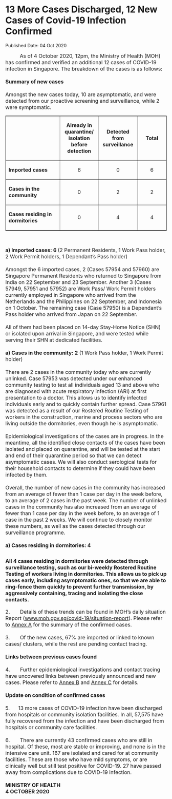 <html>
    <meta http-equiv="Content-Type" content="text/html; charset=utf-8"/>
    <meta charset="utf-8"/>
    <title>13 More Cases Discharged, 12 New Cases of Covid-19 Infection Confirmed</title>
    <body><h1>13 More Cases Discharged, 12 New Cases of Covid-19 Infection Confirmed</h1>
    <p>Published Date: 04 Oct 2020</p> <p><span style="font-size: 16px;">&nbsp; &nbsp; &nbsp; &nbsp; &nbsp;&nbsp;As of 4 October 2020, 12pm, the Ministry of Health (MOH) has confirmed and verified an additional 12 cases of COVID-19 infection in Singapore. The breakdown of the cases is as follows:<br><br><strong>Summary of new cases<br><br></strong>Amongst the new cases today, 10 are asymptomatic, and were detected from our proactive screening and surveillance, while 2 were symptomatic.</span></p> <table border="1" cellspacing="0" cellpadding="0"> <tbody><tr> <td width="241" valign="top"> <p><span style="font-size: 16px;">&nbsp;</span></p> </td> <td width="120"> <p align="center"><span style="font-size: 16px;"><strong>Already in quarantine/ isolation before detection </strong></span></p> </td> <td width="120"> <p align="center"><span style="font-size: 16px;"><strong>Detected from surveillance </strong></span></p> </td> <td width="120"> <p align="center"><span style="font-size: 16px;"><strong>Total</strong></span></p> </td> </tr> <tr> <td width="241" valign="top"> <p><span style="font-size: 16px;"><strong>Imported cases</strong></span></p> </td> <td width="120"> <p align="center"><span style="font-size: 16px;">6</span></p> </td> <td width="120"> <p align="center"><span style="font-size: 16px;">0</span></p> </td> <td width="120"> <p align="center"><span style="font-size: 16px;">6</span></p> </td> </tr> <tr> <td width="241" valign="top"> <p><span style="font-size: 16px;"><strong>Cases in the community </strong></span></p> </td> <td width="120"> <p align="center"><span style="font-size: 16px;">0</span></p> </td> <td width="120"> <p align="center"><span style="font-size: 16px;">2</span></p> </td> <td width="120"> <p align="center"><span style="font-size: 16px;">2</span></p> </td> </tr> <tr> <td width="241" valign="top"> <p><span style="font-size: 16px;"><strong>Cases residing in dormitories </strong></span></p> </td> <td width="120"> <p align="center"><span style="font-size: 16px;">0</span></p> </td> <td width="120"> <p align="center"><span style="font-size: 16px;">4</span></p> </td> <td width="120"> <p align="center"><span style="font-size: 16px;">4</span></p> </td> </tr> </tbody></table> <p><span style="font-size: 16px;">&nbsp;</span></p> <p><span style="font-size: 16px;"><strong>a) Imported cases: 6 </strong>(2 Permanent Residents, 1 Work Pass holder, 2 Work Permit holders, 1 Dependant’s Pass holder)<br><br>Amongst the 6 imported cases, 2 (Cases 57954 and 57960) are Singapore Permanent Residents who returned to Singapore from India on 22 September and 23 September. Another 3 (Cases 57949, 57951 and 57952) are Work Pass/ Work Permit holders currently employed in Singapore who arrived from the Netherlands and the Philippines on 22 September, and Indonesia on 1 October. The remaining case (Case 57950) is a Dependant’s Pass holder who arrived from Japan on 22 September.<br><br>All of them had been placed on 14-day Stay-Home Notice (SHN) or isolated upon arrival in Singapore, and were tested while serving their SHN at dedicated facilities.<br><strong><br><strong>a)&nbsp;</strong>Cases in the community: 2</strong> (1 Work Pass holder, 1 Work Permit holder)<br><br>There are 2 cases in the community today who are currently unlinked. Case 57953 was detected under our enhanced community testing to test all individuals aged 13 and above who are diagnosed with acute respiratory infection (ARI) at first presentation to a doctor. This allows us to identify infected individuals early and to quickly contain further spread. Case 57961 was detected as a result of our Rostered Routine Testing of workers in the construction, marine and process sectors who are living outside the dormitories, even though he is asymptomatic.<br><br>Epidemiological investigations of the cases are in progress. In the meantime, all the identified close contacts of the cases have been isolated and placed on quarantine, and will be tested at the start and end of their quarantine period so that we can detect asymptomatic cases. We will also conduct serological tests for their household contacts to determine if they could have been infected by them.<br><br>Overall, the number of new cases in the community has increased from an average of fewer than 1 case per day in the week before, to an average of 2 cases in the past week. The number of unlinked cases in the community has also increased from an average of fewer than 1 case per day in the week before, to an average of 1 case in the past 2 weeks.&nbsp;We will continue to closely monitor these numbers, as well as the cases detected through our surveillance programme.<br><br><strong>a)&nbsp;</strong><strong>Cases residing in dormitories: 4</strong></span></p> <h2><span style="font-size: 16px;">All 4 cases residing in dormitories were detected through surveillance testing, such as our bi-weekly Rostered Routine Testing of workers living in dormitories. This allows us to pick up cases early, including asymptomatic ones, so that we are able to ring-fence them quickly to prevent further transmission, by aggressively containing, tracing and isolating the close contacts.&nbsp;</span></h2><span style="font-size: 16px;">2.&nbsp; &nbsp; &nbsp; &nbsp;Details of these trends can be found in MOH’s daily situation Report (<a href="http://www.moh.gov.sg/covid-19/situation-report">www.moh.gov.sg/covid-19/situation-report</a>). Please refer to <u><a href="/docs/librariesprovider5/default-document-library/annex-afa189382a6f347419554fbfbe8593fc2.pdf?sfvrsn=b3799ad3_2" title="Annex A">Annex A</a></u> for the summary of the confirmed cases.<br><br>3.&nbsp; &nbsp; &nbsp; &nbsp;Of the new cases, 67% are imported or linked to known cases/ clusters, while the rest are pending contact tracing.<br><br><strong>Links between previous cases found<br><br></strong>4.&nbsp; &nbsp; &nbsp; &nbsp;Further epidemiological investigations and contact tracing have uncovered links between previously announced and new cases. Please refer to <u><a href="/docs/librariesprovider5/pressroom/press-releases/annex-be5dc94cece9e4f10a02d15b47c5e5485.pdf?sfvrsn=28450eed_0" title="Annex B">Annex B</a></u> and <u><a href="/docs/librariesprovider5/pressroom/press-releases/annex-c5d775da8721348b8adf2052246bdcdbc.pdf?sfvrsn=b10dccdf_0" title="Annex C">Annex C</a></u> for details.<br><br><strong>Update on condition of confirmed cases<br><br></strong>5.<strong>&nbsp; &nbsp; &nbsp; &nbsp;</strong>13 more cases of COVID-19 infection have been discharged from hospitals or community isolation facilities. In all, 57,575 have fully recovered from the infection and have been discharged from hospitals or community care facilities.<br><br>6.&nbsp; &nbsp; &nbsp; &nbsp;There are currently 43 confirmed cases who are still in hospital. Of these, most are stable or improving, and none is in the intensive care unit. 167 are isolated and cared for at community facilities. These are those who have mild symptoms, or are clinically well but still test positive for COVID-19. 27 have passed away from complications due to COVID-19 infection.<br><br><strong>MINISTRY OF HEALTH<br></strong><strong>4 OCTOBER 2020</strong></span></body>
</html>